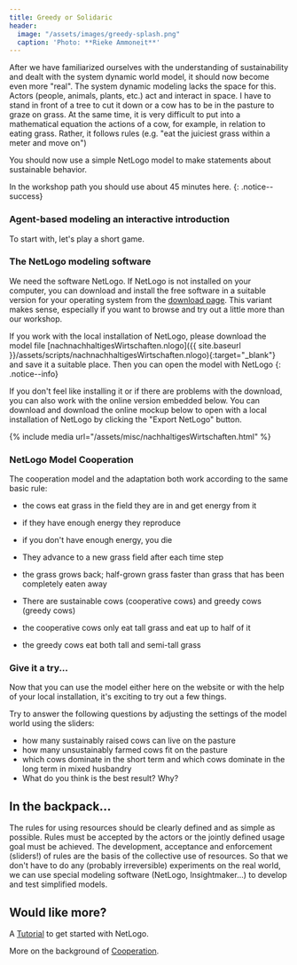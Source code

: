 ```yaml
---
title: Greedy or Solidaric
header:
  image: "/assets/images/greedy-splash.png"
  caption: 'Photo: **Rieke Ammoneit**'
---
```



After we have familiarized ourselves with the understanding of sustainability and dealt with the system dynamic world model, it should now become even more "real". The system dynamic modeling lacks the space for this. Actors (people, animals, plants, etc.) act and interact in space. I have to stand in front of a tree to cut it down or a cow has to be in the pasture to graze on grass.
At the same time, it is very difficult to put into a mathematical equation the actions of a cow, for example, in relation to eating grass. Rather, it follows rules (e.g. "eat the juiciest grass within a meter and move on")

You should now use a simple NetLogo model to make statements about sustainable behavior.

In the workshop path you should use about 45 minutes here.
{: .notice--success}

<!--more-->

### Agent-based modeling an interactive introduction
To start with, let's play a short game.

### The NetLogo modeling software
We need the software NetLogo. If NetLogo is not installed on your computer, you can download and install the free software in a suitable version for your operating system from the [download page](https://ccl.northwestern.edu/netlogo/6.2.0/). This variant makes sense, especially if you want to browse and try out a little more than our workshop.

If you work with the local installation of NetLogo, please download the model file [nachnachhaltigesWirtschaften.nlogo]({{ site.baseurl }}/assets/scripts/nachnachhaltigesWirtschaften.nlogo){:target="_blank"} and save it a suitable place. Then you can open the model with NetLogo
{: .notice--info}


If you don't feel like installing it or if there are problems with the download, you can also work with the online version embedded below. You can download and download the online mockup below to open with a local installation of NetLogo by clicking the "Export NetLogo" button.

{% include media url="/assets/misc/nachhaltigesWirtschaften.html" %}

### NetLogo Model Cooperation
The cooperation model and the adaptation both work according to the same basic rule:

* the cows eat grass in the field they are in and get energy from it
* if they have enough energy they reproduce
* if you don't have enough energy, you die
* They advance to a new grass field after each time step
* the grass grows back; half-grown grass faster than grass that has been completely eaten away

* There are sustainable cows (cooperative cows) and greedy cows (greedy cows)
* the cooperative cows only eat tall grass and eat up to half of it
* the greedy cows eat both tall and semi-tall grass

### Give it a try...
Now that you can use the model either here on the website or with the help of your local installation, it's exciting to try out a few things.

Try to answer the following questions by adjusting the settings of the model world using the sliders:

* how many sustainably raised cows can live on the pasture
* how many unsustainably farmed cows fit on the pasture
* which cows dominate in the short term and which cows dominate in the long term in mixed husbandry
* What do you think is the best result? Why?


## In the backpack...

The rules for using resources should be clearly defined and as simple as possible.
Rules must be accepted by the actors or the jointly defined usage goal must be achieved.
The development, acceptance and enforcement (sliders!) of rules are the basis of the collective use of resources.
So that we don't have to do any (probably irreversible) experiments on the real world, we can use special modeling software (NetLogo, Insightmaker...) to develop and test simplified models.

## Would like more?
A [Tutorial](https://ccl.northwestern.edu/netlogo/docs/tutorial1.html) to get started with NetLogo.

More on the background of [Cooperation](http://ccl.northwestern.edu/rp/each/index.shtml).
